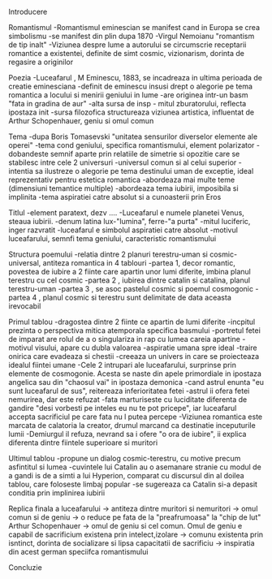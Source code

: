 Introducere

Romantismul
	-Romantismul eminescian se manifest cand in Europa se crea simbolismu
	-se manifest din plin dupa 1870
	-Virgul Nemoianu "romantism de tip inalt"
	-Viziunea despre lume a autorului se circumscrie receptarii romantice a existentei, definite de simt cosmic, vizionarism, dorinta de regasire a originilor

Poezia
	-Luceafarul , M Eminescu, 1883, se incadreaza in ultima perioada de creatie eminesciana
	-definit de eminescu insusi drept o alegorie pe tema romantica a locului si menirii geniului in lume
	-are originea intr-un basm "fata in gradina de aur"
	-alta sursa de insp - mitul zburatorului, reflecta ipostaza init
	-sursa filozofica structureaza viziunea artistica, influentat de Arthur Schopenhauer, geniu si omul comun

Tema
	-dupa Boris Tomasevski "unitatea sensurilor diverselor elemente ale operei"
	-tema cond geniului, specifica romantismului, element polarizator
	-dobandeste semnif aparte prin relatiile de simetrie si opozitie care se stabilesc intre cele 2 universuri
	-universul comun si al celui superior
	-intentia sa ilustreze o alegorie pe tema destinului uman de exceptie, ideal reprezentativ pentru estetica romantica
	-abordeaza mai multe teme (dimensiuni temantice multiple)
	-abordeaza tema iubirii, imposibila si implinita
	-tema aspiratiei catre absolut si a cunoasterii prin Eros

Titlul
	-element paratext, dezv ....
	-Luceafarul e numele planetei Venus, steaua iubirii.
	-denum latina lux-"lumina", ferre-"a purta"
	-mitul luciferic, inger razvratit
	-luceafarul e simbolul aspiratiei catre absolut
	-motivul luceafarului, semnfi tema geniului, caracteristic romantismului
	
Structura poemului
	-relatia dintre 2 planuri terestru-uman si cosmic-universal, antiteza romantica in 4 tablouri
	-partea 1, decor romantic, povestea de iubire a 2 fiinte care apartin unor lumi diferite, imbina planul terestru cu cel cosmic
	-partea 2 , iubirea dintre catalin si catalina, planul terestru-uman
	-partea 3 , se asoc pastelul cosmic si poemul cosmogonic
	-partea 4 , planul cosmic si terestru sunt delimitate de data aceasta irevocabil

Primul tablou
	-dragostea dintre 2 fiinte ce apartin de lumi diferite
	-incpitul prezinta o perspectiva mitica atemporala specifica basmului
	-portretul fetei de imparat are rolul de a o singulariza in rap cu  lumea careia apartine
	-motivul visului, apare cu dubla valoarea 
		-aspiratie umana spre ideal
		-traire onirica care evadeaza si chestii
		-creeaza un univers in care se proiecteaza idealul fiintei umane
	-Cele 2 intrupari ale luceafarului, surprinse prin elemente de cosmogonie. Acesta se naste din apele primordiale in ipostaza angelica sau din "chaosul vai" in ipostaza demonica
	-cand astrul enunta "eu sunt luceafarul de sus", reitereaza inferioritatea fetei
	-astrul ii ofera fetei nemurirea, dar este refuzat
	-fata marturiseste cu luciditate diferenta de gandire "desi vorbesti pe inteles eu nu te pot pricepe", iar luceafarul accepta sacrificiul pe care  fata nu l putea percepe
	-Viziunea romantica este marcata de calatoria la creator, drumul marcand ca destinatie inceputurile lumii
	-Demiurgul il refuza, nevrand sa i ofere "o ora de iubire", ii explica diferenta dintre fiintele superioare si muritori

Ultimul tablou
	-propune un dialog cosmic-terestru, cu motive precum asfintitul si lumea
	-cuvintele lui Catalin au o asemanare stranie cu modul de a gandi is de a simti a lui Hyperion, comparat cu discursul din al doilea tablou, care foloseste limbaj popular
	-se sugereaza ca Catalin si-a depasit conditia prin implinirea iubirii

Replica finala a luceafarului -> antiteza dintre muritori si nemuritori -> omul comun si de geniu -> o reduce pe fata de la "preafrumoasa" la "chip de lut"
Arthur Schopenhauer  -> omul de geniu si cel comun. Omul de geniu e capabil de sacrificium existena prin intelect,izolare -> comunu existenta prin isntinct, dorinta de socializare si lipsa capacitatii de sacrificiu -> inspiratia din acest german speciifca romantismului

Concluzie
	
